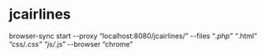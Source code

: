 # jcairlines
browser-sync start --proxy “localhost:8080/jcairlines/” --files “*.php” “*.html” “css/*.css” “js/*.js” --browser “chrome”
